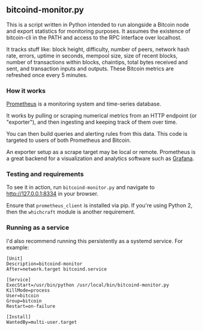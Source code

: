 ## bitcoind-monitor.py

This is a script written in Python intended to run alongside a Bitcoin node and export statistics for monitoring purposes. It assumes the existence of bitcoin-cli in the PATH and access to the RPC interface over localhost.

It tracks stuff like: block height, difficulty, number of peers, network hash rate, errors, uptime in seconds, mempool size, size of recent blocks, number of transactions within blocks, chaintips, total bytes received and sent, and transaction inputs and outputs. These Bitcoin metrics are refreshed once every 5 minutes.

### How it works

[Prometheus](https://prometheus.io) is a monitoring system and time-series database.

It works by pulling or scraping numerical metrics from an HTTP endpoint (or "exporter"), and then ingesting and keeping track of them over time.

You can then build queries and alerting rules from this data. This code is targeted to users of both Prometheus and Bitcoin.

An exporter setup as a scrape target may be local or remote. Prometheus is a great backend for a visualization and analytics software such as [Grafana](https://grafana.com).

### Testing and requirements

To see it in action, run `bitcoind-monitor.py` and navigate to http://127.0.0.1:8334 in your browser.

Ensure that `prometheus_client` is installed via pip. If you're using Python 2, then the `whichcraft` module is another requirement.

### Running as a service

I'd also recommend running this persistently as a systemd service. For example:

```
[Unit]
Description=bitcoind-monitor
After=network.target bitcoind.service

[Service]
ExecStart=/usr/bin/python /usr/local/bin/bitcoind-monitor.py
KillMode=process
User=bitcoin
Group=bitcoin
Restart=on-failure

[Install]
WantedBy=multi-user.target
```